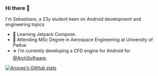 ### Hi there 👋

I'm Sebastiano, a 23y student keen on Android development and engineering topics

- 🔭 Learning Jetpack Compose.
- 🚀 Attending MSc Degree in Aerospace Engineering at University of Padua
- ✈️ I'm currently developing a CFD engine for Android for [@ArchSoftware](https://github.com/ArchSoftware).

[![Anurag's GitHub stats](https://github-readme-stats.vercel.app/api?username=arch-dev&show_icons=true&theme=tokyonight)](https://github.com/anuraghazra/github-readme-stats)
